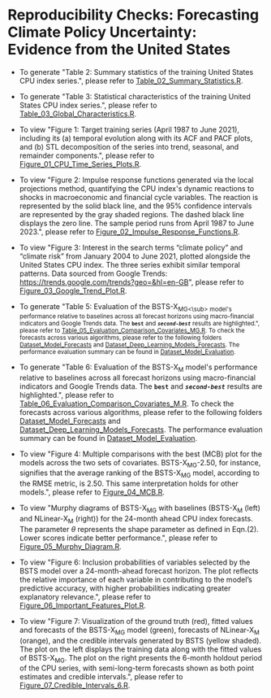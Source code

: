 # Reproducibility Checks: Forecasting Climate Policy Uncertainty: Evidence from the United States

* To generate "Table 2: Summary statistics of the training United States CPU index series.", please refer to [Table_02_Summary_Statistics.R](https://github.com/Donia-212/Forecasting-the-US-Climate-Policy-Uncertainty-using-Bayesian-Machine-Learning/blob/main/Table_02_Summary_Statistics.R).

* To generate "Table 3: Statistical characteristics of the training United States CPU index series.", please refer to [Table_03_Global_Characteristics.R](https://github.com/Donia-212/Forecasting-the-US-Climate-Policy-Uncertainty-using-Bayesian-Machine-Learning/blob/main/Table_03_Global_Characteristics.R).

* To view "Figure 1: Target training series (April 1987 to June 2021), including its (a) temporal evolution along with its ACF and PACF plots, and (b) STL decomposition of the series into trend, seasonal, and remainder components.", please refer to [Figure_01_CPU_Time_Series_Plots.R](https://github.com/Donia-212/Forecasting-the-US-Climate-Policy-Uncertainty-using-Bayesian-Machine-Learning/blob/main/Figure_01_CPU_Time_Series_Plots.R).

* To view "Figure 2: Impulse response functions generated via the local projections method, quantifying the CPU index's dynamic reactions to shocks in macroeconomic and financial cycle variables. The reaction is represented by the solid black line, and the 95\% confidence intervals are represented by the gray shaded regions. The dashed black line displays the zero line. The sample period runs from April 1987 to June 2023.", please refer to [Figure_02_Impulse_Response_Functions.R](https://github.com/Donia-212/Forecasting-the-US-Climate-Policy-Uncertainty-using-Bayesian-Machine-Learning/blob/main/Figure_02_Impulse_Response_Functions.R).

* To view "Figure 3: Interest in the search terms “climate policy” and “climate risk” from January 2004 to June 2021, plotted alongside the United States CPU index. The three series exhibit similar temporal patterns. Data sourced from Google Trends: https://trends.google.com/trends?geo=&hl=en-GB", please refer to [Figure_03_Google_Trend_Plot.R](https://github.com/Donia-212/Forecasting-the-US-Climate-Policy-Uncertainty-using-Bayesian-Machine-Learning/blob/main/Figure_03_Google_Trend_Plot.R).

* To generate "Table 5: Evaluation of the BSTS-X<sub>MG<\sub> model's performance relative to baselines across all forecast horizons using macro-financial indicators and Google Trends data. The **`best`** and ***`second-best`*** results are highlighted.", please refer to [Table_05_Evaluation_Comparison_Covariates_MG.R](https://github.com/Donia-212/Forecasting-the-US-Climate-Policy-Uncertainty-using-Bayesian-Machine-Learning/blob/main/Table_05_Evaluation_Comparison_Covariates_MG.R). To check the forecasts across various algorithms, please refer to the following folders [Dataset_Model_Forecasts](https://github.com/Donia-212/Climate_Policy_Uncertainty_Forecasting/tree/main/Dataset/Dataset_Model_Forecasts/Models%20-%20Macroeconomic%20%2B%20Google) and [Dataset_Deep_Learning_Models_Forecasts](https://github.com/Donia-212/Climate_Policy_Uncertainty_Forecasting/tree/main/Dataset/Dataset_Deep_Learning_Models_Forecasts/Models%20-%20Macroeconomic%20%2B%20Google). The performance evaluation summary can be found in [Dataset_Model_Evaluation](https://github.com/Donia-212/Climate_Policy_Uncertainty_Forecasting/blob/main/Dataset/Dataset_Model_Evaluation/Results%20Combined%20-%20Macroeconomic%20%2B%20Google.xlsx).

* To generate "Table 6: Evaluation of the BSTS-X<sub>M</sub> model's performance relative to baselines across all forecast horizons using macro-financial indicators and Google Trends data. The **`best`** and ***`second-best`*** results are highlighted.", please refer to [Table_06_Evaluation_Comparison_Covariates_M.R](https://github.com/Donia-212/Forecasting-the-US-Climate-Policy-Uncertainty-using-Bayesian-Machine-Learning/blob/main/Table_06_Evaluation_Comparison_Covariates_M.R). To check the forecasts across various algorithms, please refer to the following folders [Dataset_Model_Forecasts](https://github.com/Donia-212/Climate_Policy_Uncertainty_Forecasting/tree/main/Dataset/Dataset_Model_Forecasts/Models%20-%20Macroeconomic) and [Dataset_Deep_Learning_Models_Forecasts](https://github.com/Donia-212/Climate_Policy_Uncertainty_Forecasting/tree/main/Dataset/Dataset_Deep_Learning_Models_Forecasts/Models%20-%20Macroeconomic). The performance evaluation summary can be found in [Dataset_Model_Evaluation](https://github.com/Donia-212/Climate_Policy_Uncertainty_Forecasting/blob/main/Dataset/Dataset_Model_Evaluation/Results%20Combined%20-%20Macroeconomic.xlsx).

* To view "Figure 4: Multiple comparisons with the best (MCB) plot for the models across the two sets of covariates. BSTS-X<sub>MG</sub>-2.50, for instance, signifies that the average ranking of the BSTS-X<sub>MG</sub> model, according to the RMSE metric, is 2.50. This same interpretation holds for other models.", please refer to [Figure_04_MCB.R](https://github.com/Donia-212/Forecasting-the-US-Climate-Policy-Uncertainty-using-Bayesian-Machine-Learning/blob/main/Figure_04_MCB.R).

* To view "Murphy diagrams of BSTS-X<sub>MG</sub> with baselines (BSTS-X<sub>M</sub> (left) and NLinear-X<sub>M</sub> (right)) for the 24-month ahead CPU index forecasts. The parameter $\theta$ represents the shape parameter as defined in Eqn.(2). Lower scores indicate better performance.", please refer to [Figure_05_Murphy_Diagram.R](https://github.com/Donia-212/Forecasting-the-US-Climate-Policy-Uncertainty-using-Bayesian-Machine-Learning/blob/main/Figure_05_Murphy_Diagram.R).
  
* To view "Figure 6: Inclusion probabilities of variables selected by the BSTS model over a 24-month-ahead forecast horizon. The plot reflects the relative importance of each variable in contributing to the model’s predictive accuracy, with higher probabilities indicating greater explanatory relevance.", please refer to [Figure_06_Important_Features_Plot.R](https://github.com/Donia-212/Forecasting-the-US-Climate-Policy-Uncertainty-using-Bayesian-Machine-Learning/blob/main/Figure_06_Important_Features_Plot.R).

* To view "Figure 7: Visualization of the ground truth (red), fitted values and forecasts of the BSTS-X<sub>MG</sub> model (green), forecasts of NLinear-X<sub>M</sub> (orange), and the credible intervals generated by BSTS (yellow shaded). The plot on the left displays the training data along with the fitted values of BSTS-X<sub>MG</sub>. The plot on the right presents the 6-month holdout period of the CPU series, with semi-long-term forecasts shown as both point estimates and credible intervals.", please refer to [Figure_07_Credible_Intervals_6.R](https://github.com/Donia-212/Climate_Policy_Uncertainty_Forecasting/blob/main/Figure_07_Credible_Intervals_6.R).

